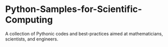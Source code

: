 # Python-Samples-for-Scientific-Computing
A collection of Pythonic codes and best-practices aimed at mathematicians, scientists, and engineers. 
